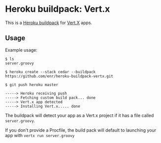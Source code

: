 Heroku buildpack: Vert.x
========================

This is a [Heroku buildpack](http://devcenter.heroku.com/articles/buildpack) for [Vert.X](http://vertx.io/) apps.

Usage
-----

Example usage:

    $ ls
    server.groovy

    $ heroku create --stack cedar --buildpack https://github.com/enr/heroku-buildpack-vertx.git
	
	$ git push heroku master

    -----> Heroku receiving push
    -----> Fetching custom build pack... done
    -----> Vert.x app detected
    -----> Installing Vert.x..... done

The buildpack will detect your app as a Vert.x project if it has a file called `server.groovy`.

If you don't provide a Procfile, the build pack will default to launching your app with `vertx run server.groovy`
